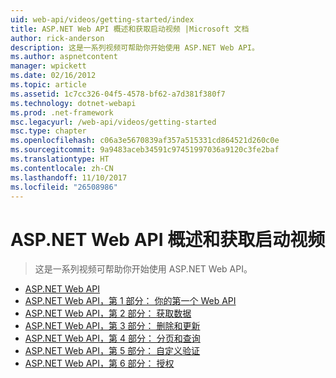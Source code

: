 ```yaml
---
uid: web-api/videos/getting-started/index
title: ASP.NET Web API 概述和获取启动视频 |Microsoft 文档
author: rick-anderson
description: 这是一系列视频可帮助你开始使用 ASP.NET Web API。
ms.author: aspnetcontent
manager: wpickett
ms.date: 02/16/2012
ms.topic: article
ms.assetid: 1c7cc326-04f5-4578-bf62-a7d381f380f7
ms.technology: dotnet-webapi
ms.prod: .net-framework
msc.legacyurl: /web-api/videos/getting-started
msc.type: chapter
ms.openlocfilehash: c06a3e5670839af357a515331cd864521d260c0e
ms.sourcegitcommit: 9a9483aceb34591c97451997036a9120c3fe2baf
ms.translationtype: HT
ms.contentlocale: zh-CN
ms.lasthandoff: 11/10/2017
ms.locfileid: "26508986"
---
```

<a name="aspnet-web-api-overview-and-getting-started-videos"></a>ASP.NET Web API 概述和获取启动视频
====================
> 这是一系列视频可帮助你开始使用 ASP.NET Web API。


- [ASP.NET Web API](aspnet-web-api.md)
- [ASP.NET Web API，第 1 部分： 你的第一个 Web API](your-first-web-api.md)
- [ASP.NET Web API，第 2 部分： 获取数据](getting-data.md)
- [ASP.NET Web API，第 3 部分： 删除和更新](delete-and-update.md)
- [ASP.NET Web API，第 4 部分： 分页和查询](paging-and-querying.md)
- [ASP.NET Web API，第 5 部分： 自定义验证](custom-validation.md)
- [ASP.NET Web API，第 6 部分： 授权](authorization.md)
